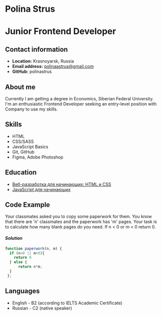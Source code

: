# Polina Strus
# **Junior Frontend Developer**

## Contact information
+ **Location:** Krasnoyarsk, Russia
+ **Email address:** polinaastrus@gmail.com
+ **GitHub:** polinastrus
## About me
Currently I am getting a degree in Economics, Siberian Federal University. I'm an enthusiastic Frontend Developer seeking an entry-level position with Company to use my skills.
## Skills
+ HTML
+ CSS/SASS
+ JavaScript Basics
+ Git, GitHub
+ Figma, Adobe Photoshop
## Education
+ [Веб-разработка для начинающих: HTML и CSS](https://stepik.org/course/38218)
+  [JavaScript для начинающих](https://stepik.org/course/2223)
## Code Example
Your classmates asked you to copy some paperwork for them. You know that there are 'n' classmates and the paperwork has 'm' pages.
Your task is to calculate how many blank pages do you need. If n < 0 or m < 0 return 0.
#### *Solution*
``` JavaScript
function paperwork(n, m) {
  if (n<0 || m<0){
    return 0
  } else {
      return n*m;
  }
 }; 
 ```
## Languages
+ English - B2 (according to IELTS  Academic Certificate)
+ Russian -  C2 (native speaker)


